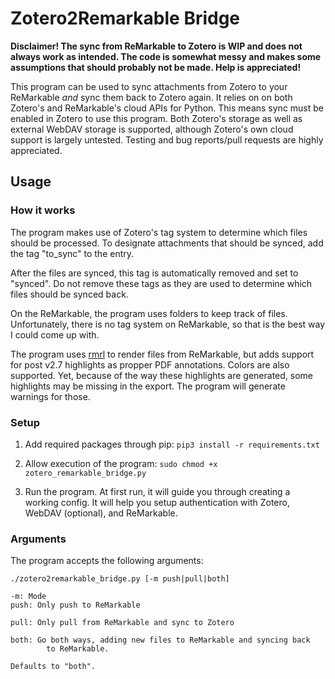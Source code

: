 # Zotero2Remarkable Bridge


**Disclaimer! The sync from ReMarkable to Zotero is WIP and does not always work
as intended. The code is somewhat messy and makes some assumptions that should 
probably not be made. Help is appreciated!**

This program can be used to sync attachments from Zotero to your ReMarkable
*and* sync them back to Zotero again.
It relies on on both Zotero's and ReMarkable's cloud APIs for Python. This means
sync must be enabled in Zotero to use this program. Both Zotero's storage as well 
as external WebDAV storage is supported, although Zotero's own cloud support is 
largely untested. Testing and bug reports/pull requests are highly appreciated.

## Usage 

### How it works

The program makes use of Zotero's tag system to determine which files should be processed.
To designate attachments that should be synced, add the tag "to_sync" to the entry.

After the files are synced, this tag is automatically removed and set to "synced".
Do not remove these tags as they are used to determine which files should be synced back.

On the ReMarkable, the program uses folders to keep track of files. Unfortunately, there
is no tag system on ReMarkable, so that is the best way I could come up with.

The program uses [rmrl](https://github.com/rschroll/rmrl) to render files from ReMarkable, but adds support for post v2.7 highlights as
propper PDF annotations. Colors are also supported. Yet, because of the way these highlights
are generated, some highlights may be missing in the export. The program will generate warnings for those.

### Setup

1. Add required packages through pip:
`pip3 install -r requirements.txt`

2. Allow execution of the program:
`sudo chmod +x zotero_remarkable_bridge.py`

3. Run the program. At first run, it will guide you through creating a working
config. It will help you setup authentication with Zotero, WebDAV (optional), and
ReMarkable.

### Arguments

The program accepts the following arguments:

```
./zotero2remarkable_bridge.py [-m push|pull|both]

-m: Mode
push: Only push to ReMarkable

pull: Only pull from ReMarkable and sync to Zotero

both: Go both ways, adding new files to ReMarkable and syncing back
        to ReMarkable.
        
Defaults to "both".
```

